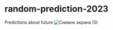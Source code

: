 # random-prediction-2023
Predictions about future
![Снимок экрана (5)](https://user-images.githubusercontent.com/126214803/231896110-cf932820-becb-4470-9918-61daca4998e9.png)
